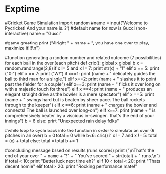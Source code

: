 # Exptime

#Cricket Game Simulation
import random
#name = input('Welcome to Pycricket! And your name is..?')
#default name for now is Gucci (non-interactive)
name = "Gucci"

#game greeting
print ("Alright " + name + ", you have one over to play, maximize it!!!\n")


#function generating a random number and related outcome (7 possibilities) for each ball in the over (each pitch)
def cric():
    global x
    global b
    x  = random.randrange(2,8)
    if x != 5 and x != 7:
        print str(x) + "!"
    elif x == 5:
        print ("0!")
    elif x == 7:
        print ("W!")
    if x==1:
        print (name + " delicately guides the ball to third man for a single.")
    elif x==2:
        print (name + " slashes it to point past the fielder for a couple")
    elif x==3:
        print (name + " flicks it over long on with a majestic touch for three")
    elif x ==4:
        print (name + " produces an elegant straight drive as the bowler is a mere spectator")
    elif x ==5:
        print (name + " swings hard but is beaten by sheer pace. The ball rockets through to the keeper")
    elif x ==6:
        print (name + " charges the bowler and connects! The ball is launched over long-on") 
    elif x==7:
        print (name + " is comprehensively beaten by a viscious in-swinger. That's the end of your innings")
        b = 6
    else:
        print "Unexpected rain delay folks"
        
#while loop to cycle back into the function in order to simulate an over (6 pitches in an over)
b = 0
total = 0
while b<6:
    cric()
    if x != 7 and x != 5:
        total = (x) + total
    else:
        total = total
    b += 1

#concluding message based on results (runs scored)
print ("\nThat's the end of your over " + name + "!" + " You've scored " + str(total) + " runs.\n")
if total < 10:
    print "Better luck next time eh?"
elif 10 < total < 20:
    print "Thats decent homie"
elif total > 20:
    print "Rocking performance mate!"
